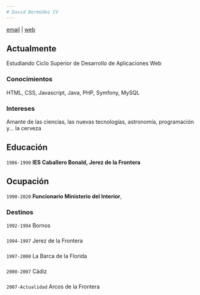```yaml
---
# David Bermúdez CV
---
```


<div id="webaddress">
<a href="mailto:davidbermudez@jerez.es">email</a>
| <a href="http://davidbermudez.es">web</a>
</div>


## Actualmente

Estudiando Ciclo Superior de Desarrollo de Aplicaciones Web

### Conocimientos 

HTML, CSS, Javascript, Java, PHP, Symfony, MySQL

### Intereses

Amante de las ciencias, las nuevas tecnologías, astronomía, programación y... la cerveza

## Educación

`1986-1990`
__IES Caballero Bonald, Jerez de la Frontera__

## Ocupación

`1990-2020`
__Funcionario Ministerio del Interior__,

### Destinos

`1992-1994`
Bornos

###

`1994-1997`
Jerez de la Frontera

###

`1997-2000`
La Barca de la Florida

###

`2000-2007`
Cádiz

###

`2007-Actualidad`
Arcos de la Frontera

<!-- ### Footer

Last updated: Nov 2018 -->
